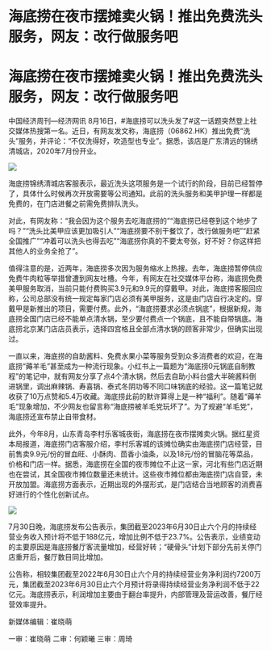 # 海底捞在夜市摆摊卖火锅！推出免费洗头服务，网友：改行做服务吧

# 海底捞在夜市摆摊卖火锅！推出免费洗头服务，网友：改行做服务吧

中国经济周刊—经济网讯
8月16日，#海底捞可以洗头发了#这一话题突然登上社交媒体热搜第一名。近日，有网友发文称，海底捞（06862.HK）推出免费“洗头”服务，并评论：“不仅洗得好，吹造型也专业”。据悉，该店是广东清远的锦绣清城店，2020年7月份开业。

![](https://inews.gtimg.com/om_bt/O8j4JyffFlok3ZTlW7Wy_fXlD9BsEiB8Bkv7JPGXnrSlQAA/1000)

海底捞锦绣清城店客服表示，最近洗头这项服务是一个试行的阶段，目前已经暂停了，具体什么时候再次开放需要等公司通知。此前的洗头服务和美甲护理一样都是免费的，在门店进餐之前需免费排队洗头。

对此，有网友称：“我会因为这个服务去吃海底捞的”“海底捞已经卷到这个地步了吗？”“洗头比美甲应该更加吸引人”“海底捞要不别干餐饮了，改行做服务吧”“赶紧全国推广”“冲着可以洗头也得去吃”“海底捞你真的不要太夸张，好不好？你这样把其他人的业务全抢了”。

值得注意的是，近两年，海底捞多次因为服务缩水上热搜。去年，海底捞暂停供应免费牛肉粒等举措曾遭到网友吐槽。今年，有网友在社交媒体平台称，海底捞免费美甲服务取消，当前只能付费购买3.9元和9.9元的穿戴甲。对此，海底捞客服回应称，公司总部没有统一规定每家门店必须有美甲服务，这是由门店自行决定的。穿戴甲是新推出的项目，需要付费。此外，“海底捞要求必须点锅底”，根据新规，海底捞全国门店已经不能单点清水锅，至少要付费点一个锅底，且不能自带锅底。海底捞北京某门店店员表示，选择四宫格且全部点清水锅的顾客非常少，但确实出现过。

一直以来，海底捞的自助酱料、免费水果小菜等服务受到众多消费者的欢迎，在海底捞“薅羊毛”甚至成为一种流行现象。小红书上一篇题为“海底捞0元锅底自制教程”的笔记中，就有网友分享了点4个清水锅，然后去自助小料台盛大半碗酱料倒进锅里，调出麻辣锅、寿喜锅、泰式冬阴功等不同口味锅底的经验。这一篇笔记就收获了10万点赞和5.4万收藏。海底捞此前的默许算得上是一种“福利”。随着“薅羊毛”现象增加，不少网友也留言称“海底捞被羊毛党玩坏了”。为了规避“羊毛党”，海底捞还宣布禁止自带食材。

此外，今年8月，山东青岛李村乐客城夜街，海底捞在夜市摆摊卖火锅。据红星资本局报道，海底捞门店客服介绍，李村乐客城的该摊位确实由海底捞门店经营，目前售卖9.9元/份的冒血旺、小酥肉、茴香小油条，以及18元/份的冒脑花等菜品，价格和门店一样。据悉，海底捞在全国的夜市摊位不止这一家，河北有些门店近期也在尝试，其全国夜市摊位数量还未统计。这些夜市摊位都由海底捞门店自营，未开放加盟。海底捞方面表示，近期出现的外摆形式，是门店结合当地顾客的消费喜好进行的个性化创新试点。

![](https://inews.gtimg.com/om_bt/Owbia8_7T73rrKrT3jpOPk3M_O6KbjTjjtNdx5zDAno5cAA/1000)

7月30日晚，海底捞发布公告表示，集团截至2023年6月30日止六个月的持续经营业务收入预计将不低于188亿元，增加比例不低于23.7%。公告表示，业绩变动的主要原因是海底捞餐厅客流量增加，经营好转；“硬骨头”计划下部分先前关停门店重开后，餐厅数目同比增加。

公告称，相较集团截至2022年6月30日止六个月的持续经营业务净利润约7200万元，集团截至2023年6月30日止六个月预计将录得持续经营业务净利润不低于22亿元。海底捞表示，利润增加主要由于翻台率提升，内部管理及营运改善，餐厅经营效率提升。

新媒体编辑：崔晓萌

一审：崔晓萌 二审：何颖曦 三审：周琦

